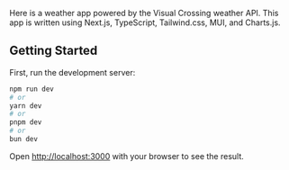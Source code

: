 Here is a weather app powered by the Visual Crossing weather API. This app is written using Next.js, TypeScript, Tailwind.css, MUI, and Charts.js.

## Getting Started

First, run the development server:

```bash
npm run dev
# or
yarn dev
# or
pnpm dev
# or
bun dev
```

Open [http://localhost:3000](http://localhost:3000) with your browser to see the result.

